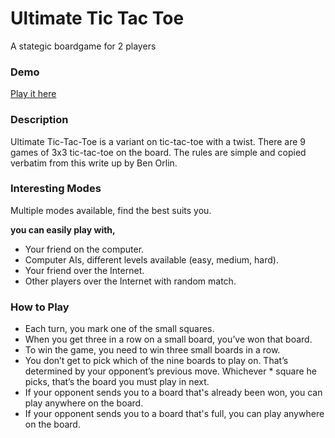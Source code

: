 Ultimate Tic Tac Toe
========

A stategic boardgame for 2 players

### Demo

[Play it here](http://ultimate.tantanguanguan.com/)

### Description

Ultimate Tic-Tac-Toe is a variant on tic-tac-toe with a twist. There are 9 games of 3x3 tic-tac-toe on the board. The rules are simple and copied verbatim from this write up by Ben Orlin.

### Interesting Modes

Multiple modes available, find the best suits you.

**you can easily play with,**

  * Your friend on the computer.
  * Computer AIs, different levels available (easy, medium, hard).
  * Your friend over the Internet.
  * Other players over the Internet with random match.

### How to Play

* Each turn, you mark one of the small squares.
* When you get three in a row on a small board, you’ve won that board.
* To win the game, you need to win three small boards in a row.
* You don’t get to pick which of the nine boards to play on. That’s determined by your opponent’s previous move. Whichever * square he picks, that’s the board you must play in next.
* If your opponent sends you to a board that's already been won, you can play anywhere on the board.
* If your opponent sends you to a board that's full, you can play anywhere on the board.

